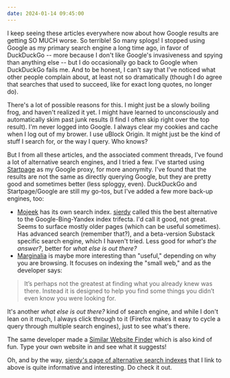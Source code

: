 ```yaml
---
date: 2024-01-14 09:45:00
---
```


I keep seeing these articles everywhere now about how Google results are getting SO MUCH worse. So terrible! So many splogs! I stopped using Google as my primary search engine a long time ago, in favor of DuckDuckGo -- more because I don't like Google's invasiveness and spying than anything else -- but I do occasionally go back to Google when DuckDuckGo fails me. And to be honest, I can't say that I've noticed what other people complain about, at least not so dramatically (though I do agree that searches that used to succeed, like for exact long quotes, no longer do).

There's a lot of possible reasons for this. I might just be a slowly boiling frog, and haven't realized it yet. I might have learned to unconsciously and automatically skim past junk results (I find I often skip right over the top result). I'm never logged into Google. I always clear my cookies and cache when I log out of my brower. I use uBlock Origin. It might just be the kind of stuff I search for, or the way I query. Who knows? 

But I from all these articles, and the associated comment threads, I've found a lot of alternative search engines, and I tried a few. I've started using [Startpage](https://www.startpage.com/) as my Google proxy, for more anonymity. I've found that the results are not the same as directly querying Google, but they are pretty good and sometimes better (less sploggy, even). DuckDuckGo and Startpage/Google are still my go-tos, but I've added a few more back-up engines, too:

* [Mojeek](https://www.mojeek.com/) has its own search index. [sierdy](https://seirdy.one/posts/2021/03/10/search-engines-with-own-indexes/) called this the best alternative to the Google-Bing-Yandex index trifecta. I'd call it good, not great. Seems to surface mostly older pages (which can be useful sometimes). Has advanced search (remember that?), and a beta-version Substack specific search engine, which I haven't tried. Less good for *what's the answer?*, better for *what else is out there?*
* [Marginalia](https://search.marginalia.nu/) is maybe more interesting than "useful," depending on why you are browsing. It focuses on indexing the "small web," and as the developer says: 
> It’s perhaps not the greatest at finding what you already knew was there. Instead it is designed to help you find some things you didn’t even know you were looking for.

It's another *what else is out there?* kind of search engine, and while I don't lean on it much, I always click through to it (Firefox makes it easy to cycle a query through multiple search engines), just to see what's there. 

The same developer made a [Similar Website Finder](https://explore2.marginalia.nu/) which is also kind of fun. Type your own website in and see what it suggests!

Oh, and by the way, [sierdy's page of alternative search indexes](https://seirdy.one/posts/2021/03/10/search-engines-with-own-indexes/) that I link to above is quite informative and interesting. Do check it out.
